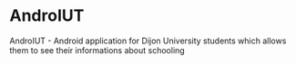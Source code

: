 AndroIUT
========

AndroIUT - Android application for Dijon University students which allows them to see their informations about schooling

